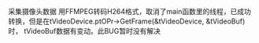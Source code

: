 采集摄像头数据 用FFMPEG转码H264格式，取消了main函数里的线程，已成功转换，但是在tVideoDevice.ptOPr->GetFrame(&tVideoDevice, &tVideoBuf)时，
tVideoBuf数据有变动。此BUG暂时没有解决

